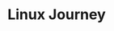 ---
title: Linux Journey
description: Learn the ways of Linux-fu, for free.
url: https://linuxjourney.com/
image:
    # url: '/assets/images/cafe.png'
    # alt: 'Cafe'
tags: ['learn', 'linux', 'tutorial']
listedDate: 2023-11-08
published: true
---